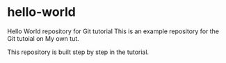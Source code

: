 # hello-world
Hello World repository for Git tutorial
This is an example repository for the Git tutoial on My own tut.

This repository is built step by step in the tutorial.

